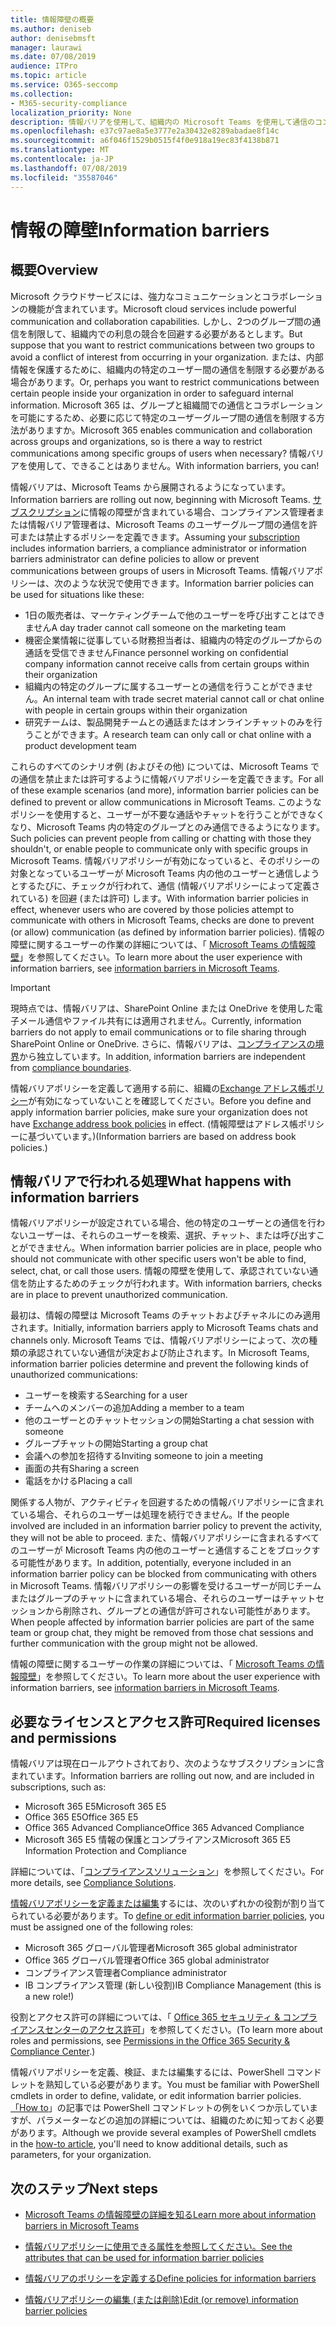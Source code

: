 ```yaml
---
title: 情報障壁の概要
ms.author: deniseb
author: denisebmsft
manager: laurawi
ms.date: 07/08/2019
audience: ITPro
ms.topic: article
ms.service: O365-seccomp
ms.collection:
- M365-security-compliance
localization_priority: None
description: 情報バリアを使用して、組織内の Microsoft Teams を使用して通信のコンプライアンスを確保します。
ms.openlocfilehash: e37c97ae8a5e3777e2a30432e8289abadae8f14c
ms.sourcegitcommit: a6f046f1529b0515f4f0e918a19ec83f4138b871
ms.translationtype: MT
ms.contentlocale: ja-JP
ms.lasthandoff: 07/08/2019
ms.locfileid: "35587046"
---
```

# <a name="information-barriers"></a><span data-ttu-id="04b2c-103">情報の障壁</span><span class="sxs-lookup"><span data-stu-id="04b2c-103">Information barriers</span></span>

## <a name="overview"></a><span data-ttu-id="04b2c-104">概要</span><span class="sxs-lookup"><span data-stu-id="04b2c-104">Overview</span></span>

<span data-ttu-id="04b2c-105">Microsoft クラウドサービスには、強力なコミュニケーションとコラボレーションの機能が含まれています。</span><span class="sxs-lookup"><span data-stu-id="04b2c-105">Microsoft cloud services include powerful communication and collaboration capabilities.</span></span> <span data-ttu-id="04b2c-106">しかし、2つのグループ間の通信を制限して、組織内での利息の競合を回避する必要があるとします。</span><span class="sxs-lookup"><span data-stu-id="04b2c-106">But suppose that you want to restrict communications between two groups to avoid a conflict of interest from occurring in your organization.</span></span> <span data-ttu-id="04b2c-107">または、内部情報を保護するために、組織内の特定のユーザー間の通信を制限する必要がある場合があります。</span><span class="sxs-lookup"><span data-stu-id="04b2c-107">Or, perhaps you want to restrict communications between certain people inside your organization in order to safeguard internal information.</span></span> <span data-ttu-id="04b2c-108">Microsoft 365 は、グループと組織間での通信とコラボレーションを可能にするため、必要に応じて特定のユーザーグループ間の通信を制限する方法がありますか。</span><span class="sxs-lookup"><span data-stu-id="04b2c-108">Microsoft 365 enables communication and collaboration across groups and organizations, so is there a way to restrict communications among specific groups of users when necessary?</span></span> <span data-ttu-id="04b2c-109">情報バリアを使用して、できることはありません。</span><span class="sxs-lookup"><span data-stu-id="04b2c-109">With information barriers, you can!</span></span> 

<span data-ttu-id="04b2c-110">情報バリアは、Microsoft Teams から展開されるようになっています。</span><span class="sxs-lookup"><span data-stu-id="04b2c-110">Information barriers are rolling out now, beginning with Microsoft Teams.</span></span> <span data-ttu-id="04b2c-111">[サブスクリプション](#required-licenses-and-permissions)に情報の障壁が含まれている場合、コンプライアンス管理者または情報バリア管理者は、Microsoft Teams のユーザーグループ間の通信を許可または禁止するポリシーを定義できます。</span><span class="sxs-lookup"><span data-stu-id="04b2c-111">Assuming your [subscription](#required-licenses-and-permissions) includes information barriers, a compliance administrator or information barriers administrator can define policies to allow or prevent communications between groups of users in Microsoft Teams.</span></span> <span data-ttu-id="04b2c-112">情報バリアポリシーは、次のような状況で使用できます。</span><span class="sxs-lookup"><span data-stu-id="04b2c-112">Information barrier policies can be used for situations like these:</span></span>

- <span data-ttu-id="04b2c-113">1日の販売者は、マーケティングチームで他のユーザーを呼び出すことはできません</span><span class="sxs-lookup"><span data-stu-id="04b2c-113">A day trader cannot call someone on the marketing team</span></span>
- <span data-ttu-id="04b2c-114">機密企業情報に従事している財務担当者は、組織内の特定のグループからの通話を受信できません</span><span class="sxs-lookup"><span data-stu-id="04b2c-114">Finance personnel working on confidential company information cannot receive calls from certain groups within their organization</span></span>
- <span data-ttu-id="04b2c-115">組織内の特定のグループに属するユーザーとの通信を行うことができません。</span><span class="sxs-lookup"><span data-stu-id="04b2c-115">An internal team with trade secret material cannot call or chat online with people in certain groups within their organization</span></span>
- <span data-ttu-id="04b2c-116">研究チームは、製品開発チームとの通話またはオンラインチャットのみを行うことができます。</span><span class="sxs-lookup"><span data-stu-id="04b2c-116">A research team can only call or chat online with a product development team</span></span>

<span data-ttu-id="04b2c-117">これらのすべてのシナリオ例 (およびその他) については、Microsoft Teams での通信を禁止または許可するように情報バリアポリシーを定義できます。</span><span class="sxs-lookup"><span data-stu-id="04b2c-117">For all of these example scenarios (and more), information barrier policies can be defined to prevent or allow communications in Microsoft Teams.</span></span> <span data-ttu-id="04b2c-118">このようなポリシーを使用すると、ユーザーが不要な通話やチャットを行うことができなくなり、Microsoft Teams 内の特定のグループとのみ通信できるようになります。</span><span class="sxs-lookup"><span data-stu-id="04b2c-118">Such policies can prevent people from calling or chatting with those they shouldn't, or enable people to communicate only with specific groups in Microsoft Teams.</span></span> <span data-ttu-id="04b2c-119">情報バリアポリシーが有効になっていると、そのポリシーの対象となっているユーザーが Microsoft Teams 内の他のユーザーと通信しようとするたびに、チェックが行われて、通信 (情報バリアポリシーによって定義されている) を回避 (または許可) します。</span><span class="sxs-lookup"><span data-stu-id="04b2c-119">With information barrier policies in effect, whenever users who are covered by those policies attempt to communicate with others in Microsoft Teams, checks are done to prevent (or allow) communication (as defined by information barrier policies).</span></span> <span data-ttu-id="04b2c-120">情報の障壁に関するユーザーの作業の詳細については、「 [Microsoft Teams の情報障壁](https://docs.microsoft.com/MicrosoftTeams/information-barriers-in-teams)」を参照してください。</span><span class="sxs-lookup"><span data-stu-id="04b2c-120">To learn more about the user experience with information barriers, see [information barriers in Microsoft Teams](https://docs.microsoft.com/MicrosoftTeams/information-barriers-in-teams).</span></span>

> [!IMPORTANT]
> <span data-ttu-id="04b2c-121">現時点では、情報バリアは、SharePoint Online または OneDrive を使用した電子メール通信やファイル共有には適用されません。</span><span class="sxs-lookup"><span data-stu-id="04b2c-121">Currently, information barriers do not apply to email communications or to file sharing through SharePoint Online or OneDrive.</span></span> <span data-ttu-id="04b2c-122">さらに、情報バリアは、[コンプライアンスの境界](set-up-compliance-boundaries.md)から独立しています。</span><span class="sxs-lookup"><span data-stu-id="04b2c-122">In addition, information barriers are independent from [compliance boundaries](set-up-compliance-boundaries.md).</span></span><p><span data-ttu-id="04b2c-123">情報バリアポリシーを定義して適用する前に、組織の[Exchange アドレス帳ポリシー](https://docs.microsoft.com/en-us/exchange/address-books/address-book-policies/address-book-policies)が有効になっていないことを確認してください。</span><span class="sxs-lookup"><span data-stu-id="04b2c-123">Before you define and apply information barrier policies, make sure your organization does not have [Exchange address book policies](https://docs.microsoft.com/en-us/exchange/address-books/address-book-policies/address-book-policies) in effect.</span></span> <span data-ttu-id="04b2c-124">(情報障壁はアドレス帳ポリシーに基づいています。)</span><span class="sxs-lookup"><span data-stu-id="04b2c-124">(Information barriers are based on address book policies.)</span></span> 

## <a name="what-happens-with-information-barriers"></a><span data-ttu-id="04b2c-125">情報バリアで行われる処理</span><span class="sxs-lookup"><span data-stu-id="04b2c-125">What happens with information barriers</span></span>

<span data-ttu-id="04b2c-126">情報バリアポリシーが設定されている場合、他の特定のユーザーとの通信を行わないユーザーは、それらのユーザーを検索、選択、チャット、または呼び出すことができません。</span><span class="sxs-lookup"><span data-stu-id="04b2c-126">When information barrier policies are in place, people who should not communicate with other specific users won't be able to find, select, chat, or call those users.</span></span> <span data-ttu-id="04b2c-127">情報の障壁を使用して、承認されていない通信を防止するためのチェックが行われます。</span><span class="sxs-lookup"><span data-stu-id="04b2c-127">With information barriers, checks are in place to prevent unauthorized communication.</span></span>

<span data-ttu-id="04b2c-128">最初は、情報の障壁は Microsoft Teams のチャットおよびチャネルにのみ適用されます。</span><span class="sxs-lookup"><span data-stu-id="04b2c-128">Initially, information barriers apply to Microsoft Teams chats and channels only.</span></span> <span data-ttu-id="04b2c-129">Microsoft Teams では、情報バリアポリシーによって、次の種類の承認されていない通信が決定および防止されます。</span><span class="sxs-lookup"><span data-stu-id="04b2c-129">In Microsoft Teams, information barrier policies determine and prevent the following kinds of unauthorized communications:</span></span>
- <span data-ttu-id="04b2c-130">ユーザーを検索する</span><span class="sxs-lookup"><span data-stu-id="04b2c-130">Searching for a user</span></span>
- <span data-ttu-id="04b2c-131">チームへのメンバーの追加</span><span class="sxs-lookup"><span data-stu-id="04b2c-131">Adding a member to a team</span></span>
- <span data-ttu-id="04b2c-132">他のユーザーとのチャットセッションの開始</span><span class="sxs-lookup"><span data-stu-id="04b2c-132">Starting a chat session with someone</span></span>
- <span data-ttu-id="04b2c-133">グループチャットの開始</span><span class="sxs-lookup"><span data-stu-id="04b2c-133">Starting a group chat</span></span>
- <span data-ttu-id="04b2c-134">会議への参加を招待する</span><span class="sxs-lookup"><span data-stu-id="04b2c-134">Inviting someone to join a meeting</span></span>
- <span data-ttu-id="04b2c-135">画面の共有</span><span class="sxs-lookup"><span data-stu-id="04b2c-135">Sharing a screen</span></span>
- <span data-ttu-id="04b2c-136">電話をかける</span><span class="sxs-lookup"><span data-stu-id="04b2c-136">Placing a call</span></span> 

<span data-ttu-id="04b2c-137">関係する人物が、アクティビティを回避するための情報バリアポリシーに含まれている場合、それらのユーザーは処理を続行できません。</span><span class="sxs-lookup"><span data-stu-id="04b2c-137">If the people involved are included in an information barrier policy to prevent the activity, they will not be able to proceed.</span></span> <span data-ttu-id="04b2c-138">また、情報バリアポリシーに含まれるすべてのユーザーが Microsoft Teams 内の他のユーザーと通信することをブロックする可能性があります。</span><span class="sxs-lookup"><span data-stu-id="04b2c-138">In addition, potentially, everyone included in an information barrier policy can be blocked from communicating with others in Microsoft Teams.</span></span> <span data-ttu-id="04b2c-139">情報バリアポリシーの影響を受けるユーザーが同じチームまたはグループのチャットに含まれている場合、それらのユーザーはチャットセッションから削除され、グループとの通信が許可されない可能性があります。</span><span class="sxs-lookup"><span data-stu-id="04b2c-139">When people affected by information barrier policies are part of the same team or group chat, they might be removed from those chat sessions and further communication with the group might not be allowed.</span></span>

<span data-ttu-id="04b2c-140">情報の障壁に関するユーザーの作業の詳細については、「 [Microsoft Teams の情報障壁](https://docs.microsoft.com/MicrosoftTeams/information-barriers-in-teams)」を参照してください。</span><span class="sxs-lookup"><span data-stu-id="04b2c-140">To learn more about the user experience with information barriers, see [information barriers in Microsoft Teams](https://docs.microsoft.com/MicrosoftTeams/information-barriers-in-teams).</span></span>

## <a name="required-licenses-and-permissions"></a><span data-ttu-id="04b2c-141">必要なライセンスとアクセス許可</span><span class="sxs-lookup"><span data-stu-id="04b2c-141">Required licenses and permissions</span></span>

<span data-ttu-id="04b2c-142">情報バリアは現在ロールアウトされており、次のようなサブスクリプションに含まれています。</span><span class="sxs-lookup"><span data-stu-id="04b2c-142">Information barriers are rolling out now, and are included in subscriptions, such as:</span></span>

- <span data-ttu-id="04b2c-143">Microsoft 365 E5</span><span class="sxs-lookup"><span data-stu-id="04b2c-143">Microsoft 365 E5</span></span>
- <span data-ttu-id="04b2c-144">Office 365 E5</span><span class="sxs-lookup"><span data-stu-id="04b2c-144">Office 365 E5</span></span>
- <span data-ttu-id="04b2c-145">Office 365 Advanced Compliance</span><span class="sxs-lookup"><span data-stu-id="04b2c-145">Office 365 Advanced Compliance</span></span>
- <span data-ttu-id="04b2c-146">Microsoft 365 E5 情報の保護とコンプライアンス</span><span class="sxs-lookup"><span data-stu-id="04b2c-146">Microsoft 365 E5 Information Protection and Compliance</span></span>

<span data-ttu-id="04b2c-147">詳細については、「[コンプライアンスソリューション](https://products.office.com/business/security-and-compliance/compliance-solutions)」を参照してください。</span><span class="sxs-lookup"><span data-stu-id="04b2c-147">For more details, see [Compliance Solutions](https://products.office.com/business/security-and-compliance/compliance-solutions).</span></span>

<span data-ttu-id="04b2c-148">[情報バリアポリシーを定義または編集](information-barriers-policies.md)するには、次のいずれかの役割が割り当てられている必要があります。</span><span class="sxs-lookup"><span data-stu-id="04b2c-148">To [define or edit information barrier policies](information-barriers-policies.md), you must be assigned one of the following roles:</span></span>

- <span data-ttu-id="04b2c-149">Microsoft 365 グローバル管理者</span><span class="sxs-lookup"><span data-stu-id="04b2c-149">Microsoft 365 global administrator</span></span>
- <span data-ttu-id="04b2c-150">Office 365 グローバル管理者</span><span class="sxs-lookup"><span data-stu-id="04b2c-150">Office 365 global administrator</span></span>
- <span data-ttu-id="04b2c-151">コンプライアンス管理者</span><span class="sxs-lookup"><span data-stu-id="04b2c-151">Compliance administrator</span></span>
- <span data-ttu-id="04b2c-152">IB コンプライアンス管理 (新しい役割)</span><span class="sxs-lookup"><span data-stu-id="04b2c-152">IB Compliance Management (this is a new role!)</span></span>

<span data-ttu-id="04b2c-153">役割とアクセス許可の詳細については、「 [Office 365 セキュリティ & コンプライアンスセンターのアクセス許可](permissions-in-the-security-and-compliance-center.md)」を参照してください。</span><span class="sxs-lookup"><span data-stu-id="04b2c-153">(To learn more about roles and permissions, see [Permissions in the Office 365 Security & Compliance Center](permissions-in-the-security-and-compliance-center.md).)</span></span>

<span data-ttu-id="04b2c-154">情報バリアポリシーを定義、検証、または編集するには、PowerShell コマンドレットを熟知している必要があります。</span><span class="sxs-lookup"><span data-stu-id="04b2c-154">You must be familiar with PowerShell cmdlets in order to define, validate, or edit information barrier policies.</span></span> <span data-ttu-id="04b2c-155">[「How to](information-barriers-policies.md)」の記事では PowerShell コマンドレットの例をいくつか示していますが、パラメーターなどの追加の詳細については、組織のために知っておく必要があります。</span><span class="sxs-lookup"><span data-stu-id="04b2c-155">Although we provide several examples of PowerShell cmdlets in the [how-to article](information-barriers-policies.md), you'll need to know additional details, such as parameters, for your organization.</span></span>

## <a name="next-steps"></a><span data-ttu-id="04b2c-156">次のステップ</span><span class="sxs-lookup"><span data-stu-id="04b2c-156">Next steps</span></span>

- [<span data-ttu-id="04b2c-157">Microsoft Teams の情報障壁の詳細を知る</span><span class="sxs-lookup"><span data-stu-id="04b2c-157">Learn more about information barriers in Microsoft Teams</span></span>](https://docs.microsoft.com/MicrosoftTeams/information-barriers-in-teams)

- [<span data-ttu-id="04b2c-158">情報バリアポリシーに使用できる属性を参照してください。</span><span class="sxs-lookup"><span data-stu-id="04b2c-158">See the attributes that can be used for information barrier policies</span></span>](information-barriers-attributes.md)

- [<span data-ttu-id="04b2c-159">情報バリアのポリシーを定義する</span><span class="sxs-lookup"><span data-stu-id="04b2c-159">Define policies for information barriers</span></span>](information-barriers-policies.md)

- [<span data-ttu-id="04b2c-160">情報バリアポリシーの編集 (または削除)</span><span class="sxs-lookup"><span data-stu-id="04b2c-160">Edit (or remove) information barrier policies</span></span>](information-barriers-edit-segments-policies.md.md) 

